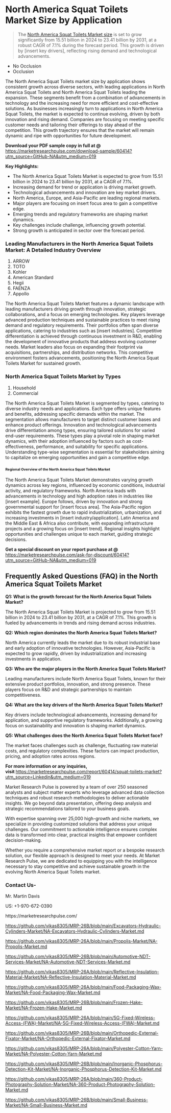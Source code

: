 
<h1>North America Squat Toilets Market&nbsp;Size by Application</h1><blockquote><p>The <a href="https://marketresearchpulse.com/download-sample/60414?utm_source=GitHub-NA&amp;utm_medium=019">North America Squat Toilets Market size</a> is set to grow significantly from 15.51 billion in 2024 to 23.41 billion by 2031, at a robust CAGR of 7.1% during the forecast period. This growth is driven by [insert key drivers], reflecting rising demand and technological advancements.</p></blockquote><ul><li>No Occlusion<li> Occlusion</li></ul><p>The North America Squat Toilets market size by application shows consistent growth across diverse sectors, with leading applications in North America Squat Toilets and North America Squat Toilets leading the expansion. These segments benefit from a combination of advancements in technology and the increasing need for more efficient and cost-effective solutions. As businesses increasingly turn to applications in North America Squat Toilets, the market is expected to continue evolving, driven by both innovation and rising demand. Companies are focusing on meeting specific customer needs and tailoring their offerings to stay ahead of the competition. This growth trajectory ensures that the market will remain dynamic and ripe with opportunities for future development.</p><p><strong>Download your PDF sample copy in full at @ </strong><a href="https://marketresearchpulse.com/download-sample/60414?utm_source=GitHub-NA&amp;utm_medium=019">https://marketresearchpulse.com/download-sample/60414?utm_source=GitHub-NA&amp;utm_medium=019</a></p><p><strong>Key Highlights: </strong></p><ul><li>The North America Squat Toilets Market is expected to grow from 15.51 billion in 2024 to 23.41 billion by 2031, at a CAGR of 7.1%.</li><li>Increasing demand for trend or application is driving market growth.</li><li>Technological advancements and innovation are key market drivers.</li><li>North America, Europe, and Asia-Pacific are leading regional markets.</li><li>Major players are focusing on insert focus area to gain a competitive edge.</li><li>Emerging trends and regulatory frameworks are shaping market dynamics.</li><li>Key challenges include challenge, influencing growth potential.</li><li>Strong growth is anticipated in sector over the forecast period.</li></ul><h3>Leading Manufacturers in the North America Squat Toilets Market: A Detailed Industry Overview</h3><ol><li>ARROW</li><li>TOTO</li><li>Kohler</li><li>American Standard</li><li>Hegii</li><li>FAENZA</li><li>Appollo</li></ol><div class="flex max-w-full flex-col flex-grow"><div class="min-h-8 text-message flex w-full flex-col items-end gap-2 whitespace-normal break-words [.text-message+&amp;]:mt-5" dir="auto" data-message-author-role="assistant" data-message-id="fd8432e4-4910-450d-b182-61b7bfb0a01f" data-message-model-slug="gpt-4o"><div class="flex w-full flex-col gap-1 empty:hidden first:pt-[3px]"><div class="markdown prose w-full break-words dark:prose-invert light"><p>The North America Squat Toilets Market features a dynamic landscape with leading manufacturers driving growth through innovation, strategic collaborations, and a focus on emerging technologies. Key players leverage advanced production techniques and sustainable practices to meet rising demand and regulatory requirements. Their portfolios often span diverse applications, catering to industries such as [insert industries]. Competitive differentiation is achieved through continuous investment in R&amp;D, enabling the development of innovative products that address evolving customer needs. Market leaders also focus on expanding their footprint via acquisitions, partnerships, and distribution networks. This competitive environment fosters advancements, positioning the North America Squat Toilets Market for sustained growth.</p></div></div></div></div><h3>North America Squat Toilets Market by Types</h3><ol><li>Household<li> Commercial</li></ol><div class="flex max-w-full flex-col flex-grow"><div class="min-h-8 text-message flex w-full flex-col items-end gap-2 whitespace-normal break-words [.text-message+&amp;]:mt-5" dir="auto" data-message-author-role="assistant" data-message-id="084470be-0bb7-4664-bddf-5156b4f41249" data-message-model-slug="gpt-4o-mini"><div class="flex w-full flex-col gap-1 empty:hidden first:pt-[3px]"><div class="markdown prose w-full break-words dark:prose-invert light"><p>The North America Squat Toilets Market is segmented by types, catering to diverse industry needs and applications. Each type offers unique features and benefits, addressing specific demands within the market. The segmentation allows manufacturers to target distinct customer bases and enhance product offerings. Innovation and technological advancements drive differentiation among types, ensuring tailored solutions for varied end-user requirements. These types play a pivotal role in shaping market dynamics, with their adoption influenced by factors such as cost-effectiveness, performance, and suitability for specific applications. Understanding type-wise segmentation is essential for stakeholders aiming to capitalize on emerging opportunities and gain a competitive edge.</p></div></div></div></div><h3><span style="font-size: 11px;">Regional Overview of the North America Squat Toilets Market</span></h3><div class="flex max-w-full flex-col flex-grow"><div class="min-h-8 text-message flex w-full flex-col items-end gap-2 whitespace-normal break-words [.text-message+&amp;]:mt-5" dir="auto" data-message-author-role="assistant" data-message-id="e9038762-ce64-4e30-91c9-9bd413514231" data-message-model-slug="gpt-4o-mini"><div class="flex w-full flex-col gap-1 empty:hidden first:pt-[3px]"><div class="markdown prose w-full break-words dark:prose-invert light"><p>The North America Squat Toilets Market demonstrates varying growth dynamics across key regions, influenced by economic conditions, industrial activity, and regulatory frameworks. North America leads with advancements in technology and high adoption rates in industries like [insert example]. Europe follows, driven by innovation and strong governmental support for [insert focus area]. The Asia-Pacific region exhibits the fastest growth due to rapid industrialization, urbanization, and increasing investments in [insert industry/application]. Latin America and the Middle East &amp; Africa also contribute, with expanding infrastructure projects and a growing focus on [insert trend]. Regional insights highlight opportunities and challenges unique to each market, guiding strategic decisions.</p></div></div></div></div><p><strong>Get a special discount on your report purchase at @ </strong><a href="https://marketresearchpulse.com/ask-for-discount/60414?utm_source=GitHub-NA&amp;utm_medium=019">https://marketresearchpulse.com/ask-for-discount/60414?utm_source=GitHub-NA&amp;utm_medium=019</a></p><h2>Frequently Asked Questions (FAQ) in the North America Squat Toilets Market</h2><p><strong>Q1: What is the growth forecast for the North America Squat Toilets Market?</strong></p><p>The North America Squat Toilets Market is projected to grow from 15.51 billion in 2024 to 23.41 billion by 2031, at a CAGR of 7.1%. This growth is fueled by advancements in trends and rising demand across industries.</p><p><strong>Q2: Which region dominates the North America Squat Toilets Market?</strong></p><p>North America currently leads the market due to its robust industrial base and early adoption of innovative technologies. However, Asia-Pacific is expected to grow rapidly, driven by industrialization and increasing investments in application.</p><p><strong>Q3: Who are the major players in the North America Squat Toilets Market?</strong></p><p>Leading manufacturers include North America Squat Toilets, known for their extensive product portfolios, innovation, and strong presence. These players focus on R&amp;D and strategic partnerships to maintain competitiveness.</p><p><strong>Q4: What are the key drivers of the North America Squat Toilets Market?</strong></p><p>Key drivers include technological advancements, increasing demand for application, and supportive regulatory frameworks. Additionally, a growing focus on sustainability and innovation is shaping market dynamics.</p><p><strong>Q5: What challenges does the North America Squat Toilets Market face?</strong></p><p>The market faces challenges such as challenge, fluctuating raw material costs, and regulatory complexities. These factors can impact production, pricing, and adoption rates across regions.</p><p><strong>For more information or any inquiries, visit&nbsp;</strong><a href="https://marketresearchpulse.com/report/60414/squat-toilets-market?utm_source=Linkedin&utm_medium=019">https://marketresearchpulse.com/report/60414/squat-toilets-market?utm_source=Linkedin&utm_medium=019</a></p><p>Market Research Pulse is powered by a team of over 250 seasoned analysts and subject matter experts who leverage advanced data collection techniques and robust research methodologies to deliver actionable insights. We go beyond data presentation, offering deep analysis and strategic recommendations tailored to your business goals.</p><p>With expertise spanning over 25,000 high-growth and niche markets, we specialize in providing customized solutions that address your unique challenges. Our commitment to actionable intelligence ensures complex data is transformed into clear, practical insights that empower confident decision-making.</p><p>Whether you require a comprehensive market report or a bespoke research solution, our flexible approach is designed to meet your needs. At Market Research Pulse, we are dedicated to equipping you with the intelligence necessary to stay competitive and achieve sustainable growth in the evolving North America Squat Toilets market.</p><h3><strong>Contact Us-</strong></h3><p>Mr. Martin Davis</p><p>US: +1-970-672-0390</p><p>https://marketresearchpulse.com/</p><p><a href="https://github.com/vikas8305/MRP-26B/blob/main/Excavators-Hydraulic-Cylinders-Market/NA-Excavators-Hydraulic-Cylinders-Market.md">https://github.com/vikas8305/MRP-26B/blob/main/Excavators-Hydraulic-Cylinders-Market/NA-Excavators-Hydraulic-Cylinders-Market.md</a></p><p><a href="https://github.com/vikas8305/MRP-26A/blob/main/Propolis-Market/NA-Propolis-Market.md">https://github.com/vikas8305/MRP-26A/blob/main/Propolis-Market/NA-Propolis-Market.md</a></p><p><a href="https://github.com/vikas8305/MRP-26B/blob/main/Automotive-NDT-Services-Market/NA-Automotive-NDT-Services-Market.md">https://github.com/vikas8305/MRP-26B/blob/main/Automotive-NDT-Services-Market/NA-Automotive-NDT-Services-Market.md</a></p><p><a href="https://github.com/vikas8305/MRP-26A/blob/main/Reflective-Insulation-Material-Market/NA-Reflective-Insulation-Material-Market.md">https://github.com/vikas8305/MRP-26A/blob/main/Reflective-Insulation-Material-Market/NA-Reflective-Insulation-Material-Market.md</a></p><p><a href="https://github.com/vikas8305/MRP-26A/blob/main/Food-Packaging-Wax-Market/NA-Food-Packaging-Wax-Market.md">https://github.com/vikas8305/MRP-26A/blob/main/Food-Packaging-Wax-Market/NA-Food-Packaging-Wax-Market.md</a></p><p><a href="https://github.com/vikas8305/MRP-26B/blob/main/Frozen-Hake-Market/NA-Frozen-Hake-Market.md">https://github.com/vikas8305/MRP-26B/blob/main/Frozen-Hake-Market/NA-Frozen-Hake-Market.md</a></p><p><a href="https://github.com/vikas8305/MRP-26A/blob/main/5G-Fixed-Wireless-Access-(FWA)-Market/NA-5G-Fixed-Wireless-Access-(FWA)-Market.md">https://github.com/vikas8305/MRP-26A/blob/main/5G-Fixed-Wireless-Access-(FWA)-Market/NA-5G-Fixed-Wireless-Access-(FWA)-Market.md</a></p><p><a href="https://github.com/vikas8305/MRP-26B/blob/main/Orthopedic-External-Fixator-Market/NA-Orthopedic-External-Fixator-Market.md">https://github.com/vikas8305/MRP-26B/blob/main/Orthopedic-External-Fixator-Market/NA-Orthopedic-External-Fixator-Market.md</a></p><p><a href="https://github.com/vikas8305/MRP-26A/blob/main/Polyester-Cotton-Yarn-Market/NA-Polyester-Cotton-Yarn-Market.md">https://github.com/vikas8305/MRP-26A/blob/main/Polyester-Cotton-Yarn-Market/NA-Polyester-Cotton-Yarn-Market.md</a></p><p><a href="https://github.com/vikas8305/MRP-26B/blob/main/Inorganic-Phosphorus-Detection-Kit-Market/NA-Inorganic-Phosphorus-Detection-Kit-Market.md">https://github.com/vikas8305/MRP-26B/blob/main/Inorganic-Phosphorus-Detection-Kit-Market/NA-Inorganic-Phosphorus-Detection-Kit-Market.md</a></p><p><a href="https://github.com/vikas8305/MRP-26A/blob/main/360-Product-Photography-Solution-Market/NA-360-Product-Photography-Solution-Market.md">https://github.com/vikas8305/MRP-26A/blob/main/360-Product-Photography-Solution-Market/NA-360-Product-Photography-Solution-Market.md</a></p><p><a href="https://github.com/vikas8305/MRP-26B/blob/main/Small-Business-Market/NA-Small-Business-Market.md">https://github.com/vikas8305/MRP-26B/blob/main/Small-Business-Market/NA-Small-Business-Market.md</a></p>

